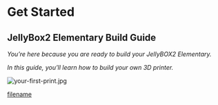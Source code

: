 # Get Started

## JellyBox2 Elementary Build Guide


_You’re here because you are ready to build your JellyBOX2 Elementary._

_In this guide, you’ll learn how to build your own 3D printer._

![your-first-print.jpg](assets/picture1.jpg)

[filename](01.01.Pro+Tips.md ':include')

<span></span>
